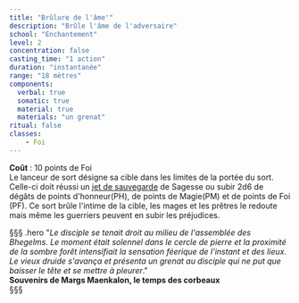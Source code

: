 ```yaml
---
title: "Brûlure de l'âme'"
description: "Brûle l'âme de l'adversaire"
school: "Enchantement"
level: 2
concentration: false
casting_time: "1 action"
duration: "instantanée"
range: "18 mètres"
components:
  verbal: true
  somatic: true
  material: true
  materials: "un grenat"
ritual: false
classes:
    - Foi
---
```

**Coût** : 10 points de Foi  
Le lanceur de sort désigne sa cible dans les limites de la portée du sort. Celle-ci doit réussi un [jet de sauvegarde](/utiliser-les-caracteristiques/#jets-de-sauvegarde) de Sagesse ou subir 2d6 de dégâts de points d'honneur(PH), de points de Magie(PM) et de points de Foi (PF).  Ce sort brûle l'intime de la cible, les mages et les prêtres le redoute mais même les guerriers peuvent en subir les préjudices.   

§§§ .hero
"*Le disciple se tenait droit au milieu de l'assemblée des Bhegelms. Le moment était solennel dans le cercle de pierre et la proximité de la sombre forêt intensifiait la sensation féerique de l'instant et des lieux. Le vieux druide s'avança et présenta un grenat au disciple qui ne put que baisser le tête et se mettre à pleurer*."    
**Souvenirs de Margs Maenkalon, le temps des corbeaux**   
§§§     
